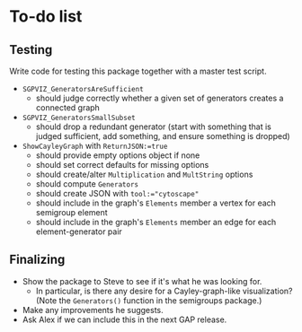 
# To-do list

## Testing

Write code for testing this package together with a master test script.

 * `SGPVIZ_GeneratorsAreSufficient`
    * should judge correctly whether a given set of generators creates
      a connected graph
 * `SGPVIZ_GeneratorsSmallSubset`
    * should drop a redundant generator (start with something that
      is judged sufficient, add something, and ensure something is
      dropped)
 * `ShowCayleyGraph` with `ReturnJSON:=true`
    * should provide empty options object if none
    * should set correct defaults for missing options
    * should create/alter `Multiplication` and `MultString` options
    * should compute `Generators`
    * should create JSON with `tool:="cytoscape"`
    * should include in the graph's `Elements` member a vertex for
      each semigroup element
    * should include in the graph's `Elements` member an edge for
      each element-generator pair

## Finalizing

 * Show the package to Steve to see if it's what he was looking for.
    * In particular, is there any desire for a Cayley-graph-like
      visualization?  (Note the `Generators()` function in the
      semigroups package.)
 * Make any improvements he suggests.
 * Ask Alex if we can include this in the next GAP release.
